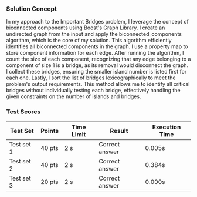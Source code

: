### Solution Concept

In my approach to the Important Bridges problem, I leverage the concept of biconnected components using Boost's Graph Library. I create an undirected graph from the input and apply the biconnected_components algorithm, which is the core of my solution. This algorithm efficiently identifies all biconnected components in the graph. I use a property map to store component information for each edge. After running the algorithm, I count the size of each component, recognizing that any edge belonging to a component of size 1 is a bridge, as its removal would disconnect the graph. I collect these bridges, ensuring the smaller island number is listed first for each one. Lastly, I sort the list of bridges lexicographically to meet the problem's output requirements. This method allows me to identify all critical bridges without individually testing each bridge, effectively handling the given constraints on the number of islands and bridges.


### Test Scores

| Test Set   | Points | Time Limit | Result         | Execution Time |
|------------|--------|------------|----------------|----------------|
| Test set 1 | 40 pts | 2 s        | Correct answer | 0.005s         |
| Test set 2 | 40 pts | 2 s        | Correct answer | 0.384s         |
| Test set 3 | 20 pts | 2 s        | Correct answer | 0.000s         |